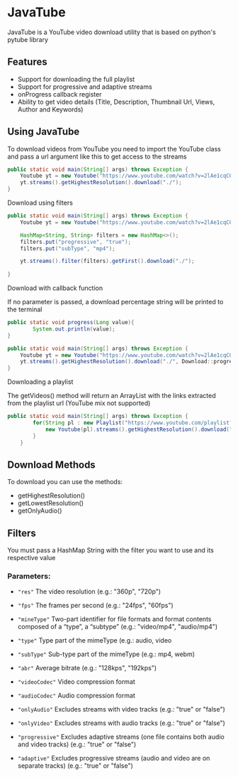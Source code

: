 # JavaTube
JavaTube is a YouTube video download utility that is based on python's pytube library

## Features
* Support for downloading the full playlist
* Support for progressive and adaptive streams
* onProgress callback register
* Ability to get video details (Title, Description, Thumbnail Url, Views, Author and Keywords)

## Using JavaTube

To download videos from YouTube you need to import the YouTube class and pass a url argument like this to get access to the streams


```java
public static void main(String[] args) throws Exception {
    Youtube yt = new Youtube("https://www.youtube.com/watch?v=2lAe1cqCOXo");
    yt.streams().getHighestResolution().download("./");
}
```

Download using filters 

```java
public static void main(String[] args) throws Exception {
    Youtube yt = new Youtube("https://www.youtube.com/watch?v=2lAe1cqCOXo");

    HashMap<String, String> filters = new HashMap<>();
    filters.put("progressive", "true");
    filters.put("subType", "mp4");

    yt.streams().filter(filters).getFirst().download("./");
    
}
```

Download with callback function

If no parameter is passed, a download percentage string will be printed to the terminal
```java
public static void progress(Long value){
        System.out.println(value);
}

public static void main(String[] args) throws Exception {
    Youtube yt = new Youtube("https://www.youtube.com/watch?v=2lAe1cqCOXo");
    yt.streams().getHighestResolution().download("./", Download::progress);
}
```

Downloading a playlist

The getVideos() method will return an ArrayList with the links extracted from the playlist url (YouTube mix not supported)

```java
public static void main(String[] args) throws Exception {
        for(String pl : new Playlist("https://www.youtube.com/playlist?list=PLS1QulWo1RIbfTjQvTdj8Y6yyq4R7g-Al").getVideos()){
            new Youtube(pl).streams().getHighestResolution().download("./");
        }
    }
```

## Download Methods

To download you can use the methods:
* getHighestResolution()
* getLowestResolution() 
* getOnlyAudio() 

## Filters
You must pass a HashMap String with the filter you want to use and its respective value

### Parameters:
* `"res"` The video resolution (e.g.: "360p", "720p")
            

* `"fps"` The frames per second (e.g.: "24fps", "60fps")


* `"mineType"` Two-part identifier for file formats and format contents composed of a “type”, a “subtype” (e.g.: "video/mp4", "audio/mp4")


* `"type"` Type part of the mimeType (e.g.: audio, video


* `"subType"` Sub-type part of the mimeType (e.g.: mp4, webm)


* `"abr"` Average bitrate  (e.g.: "128kps", "192kps")


* `"videoCodec"` Video compression format


* `"audioCodec"` Audio compression format


* `"onlyAudio"` Excludes streams with video tracks (e.g.: "true" or "false")


* `"onlyVideo"` Excludes streams with audio tracks (e.g.: "true" or "false")


* `"progressive"` Excludes adaptive streams (one file contains both audio and video tracks) (e.g.: "true" or "false")


* `"adaptive"` Excludes progressive streams (audio and video are on separate tracks) (e.g.: "true" or "false")



